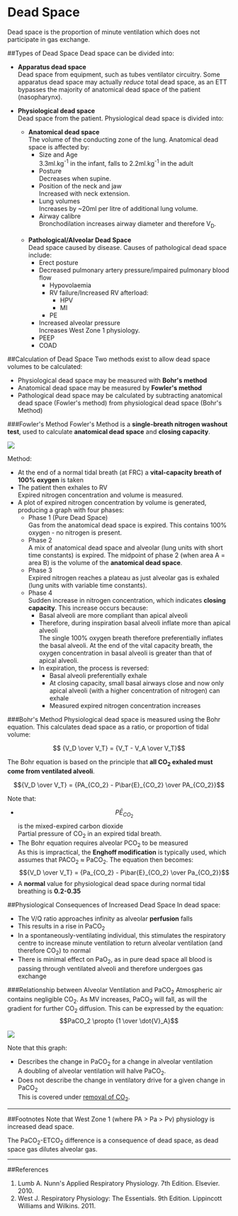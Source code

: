 # Dead Space

Dead space is the proportion of minute ventilation which does not participate in gas exchange.

##Types of Dead Space
Dead space can be divided into:
* **Apparatus dead space**  
Dead space from equipment, such as tubes ventilator circuitry. Some apparatus dead space may actually *reduce* total dead space, as an ETT bypasses the majority of anatomical dead space of the patient (nasopharynx).


* **Physiological dead space**  
  Dead space from the patient. Physiological dead space is divided into:
  * **Anatomical dead space**  
  The volume of the conducting zone of the lung. Anatomical dead space is affected by:
    * Size and Age  
    3.3ml.kg<sup>-1</sup> in the infant, falls to 2.2ml.kg<sup>-1</sup> in the adult
    * Posture  
      Decreases when supine.
    * Position of the neck and jaw  
      Increased with neck extension.
    * Lung volumes  
      Increases by ~20ml per litre of additional lung volume.
    * Airway calibre  
    Bronchodilation increases airway diameter and therefore V<sub>D</sub>.
    <br>
  * **Pathological/Alveolar Dead Space**    
  Dead space caused by disease. Causes of pathological dead space include:
    * Erect posture
    * Decreased pulmonary artery pressure/impaired pulmonary blood flow  
      * Hypovolaemia
      * RV failure/Increased RV afterload:
        * HPV
        * MI
      * PE
    * Increased alveolar pressure  
    Increases West Zone 1 physiology.
     * PEEP
    * COAD


##Calculation of Dead Space
Two methods exist to allow dead space volumes to be calculated:
* Physiological dead space may be measured with **Bohr's method**
* Anatomical dead space may be measured by **Fowler's method**
* Pathological dead space may be calculated by subtracting anatomical dead space (Fowler's method) from physiological dead space (Bohr's Method)

###Fowler's Method
Fowler's Method is a **single-breath nitrogen washout test**, used to calculate **anatomical dead space** and **closing capacity**.

<img src="\resources\fowlers-method.svg">

Method:
* At the end of a normal tidal breath (at FRC) a **vital-capacity breath of 100% oxygen** is taken
* The patient then exhales to RV  
Expired nitrogen concentration and volume is measured.
* A plot of expired nitrogen concentration by volume is generated, producing a graph with four phases:
  * Phase 1 (Pure Dead Space)  
  Gas from the anatomical dead space is expired. This contains 100% oxygen - no nitrogen is present.
  * Phase 2  
  A mix of anatomical dead space and alveolar (lung units with short time constants) is expired. The midpoint of phase 2 (when area A = area B) is the volume of the **anatomical dead space**.
  * Phase 3  
  Expired nitrogen reaches a plateau as just alveolar gas is exhaled (lung units with variable time constants).
  * Phase 4  
  Sudden increase in nitrogen concentration, which indicates **closing capacity**. This increase occurs because:
    * Basal alveoli are more compliant than apical alveoli
    * Therefore, during inspiration basal alveoli inflate more than apical alveoli  
    The single 100% oxygen breath therefore preferentially inflates the basal alveoli. At the end of the vital capacity breath, the oxygen concentration in basal alveoli is greater than that of apical alveoli.
    * In expiration, the process is reversed:
        * Basal alveoli preferentially exhale
        * At closing capacity, small basal airways close and now only apical alveoli (with a higher concentration of nitrogen) can exhale
        * Measured expired nitrogen concentration increases

###Bohr's Method
Physiological dead space is measured using the Bohr equation. This calculates dead space as a ratio, or proportion of tidal volume:

$$ {V_D \over V_T} = {V_T - V_A \over V_T}$$

The Bohr equation is based on the principle that **all CO<sub>2</sub> exhaled must come from ventilated alveoli**.

$${V_D \over V_T} = {PA_{CO_2} - P\bar{E}_{CO_2} \over PA_{CO_2}}$$


Note that:  
* $$P\bar{E}_{CO_2}$$ is the mixed-expired carbon dioxide  
Partial pressure of CO<sub>2</sub> in an expired tidal breath.
* The Bohr equation requires alveolar PCO<sub>2</sub> to be measured  
As this is impractical, the **Enghoff modification** is typically used, which assumes that PACO<sub>2</sub> ≈ PaCO<sub>2</sub>. The equation then becomes:  
$${V_D \over V_T} = {Pa_{CO_2} - P\bar{E}_{CO_2} \over Pa_{CO_2}}$$  
* A **normal** value for physiological dead space during normal tidal breathing is **0.2-0.35**

##Physiological Consequences of Increased Dead Space
In dead space:
* The V/Q ratio approaches infinity as alveolar **perfusion** falls
* This results in a rise in PaCO<sub>2</sub>
* In a spontaneously-ventilating individual, this stimulates the respiratory centre to increase minute ventilation to return alveolar ventilation (and therefore CO<sub>2</sub>) to normal
* There is minimal effect on PaO<sub>2</sub>, as in pure dead space all blood is passing through ventilated alveoli and therefore undergoes gas exchange

###Relationship between Alveolar Ventilation and PaCO<sub>2</sub>
Atmospheric air contains negligible CO<sub>2</sub>. As MV increases, PaCO<sub>2</sub> will fall, as will the gradient for further CO<sub>2</sub> diffusion. This can be expressed by the equation:  
$$PaCO_2 \propto {1 \over \dot{V}_A}$$

<img src="\resources\VA-vs-paco2.svg">

Note that this graph:
* Describes the change in PaCO<sub>2</sub> for a change in alveolar ventilation  
A doubling of alveolar ventilation will halve PaCO<sub>2</sub>.
* Does not describe the change in ventilatory drive for a given change in PaCO<sub>2</sub>  
This is covered under [removal of CO<sub>2</sub>](carbon_dioxide_transport.md#tr).

---
##Footnotes
Note that West Zone 1 (where PA > Pa > Pv) physiology is increased dead space.

The PaCO<sub>2</sub>-ETCO<sub>2</sub> difference is a consequence of dead space, as dead space gas dilutes alveolar gas.

---
##References
1. Lumb A. Nunn's Applied Respiratory Physiology. 7th Edition. Elsevier. 2010.
2. West J. Respiratory Physiology: The Essentials. 9th Edition. Lippincott Williams and Wilkins. 2011.
